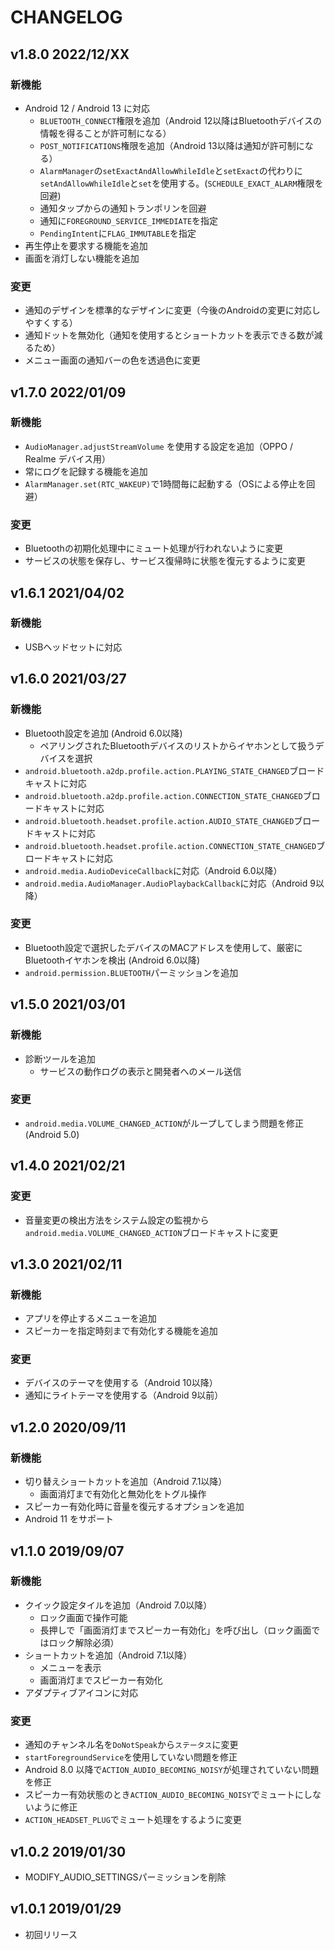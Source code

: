 # CHANGELOG

## v1.8.0 2022/12/XX

### 新機能

* Android 12 / Android 13 に対応
  * `BLUETOOTH_CONNECT`権限を追加（Android 12以降はBluetoothデバイスの情報を得ることが許可制になる）
  * `POST_NOTIFICATIONS`権限を追加（Android 13以降は通知が許可制になる）
  * `AlarmManager`の`setExactAndAllowWhileIdle`と`setExact`の代わりに`setAndAllowWhileIdle`と`set`を使用する。(`SCHEDULE_EXACT_ALARM`権限を回避)
  * 通知タップからの通知トランポリンを回避
  * 通知に`FOREGROUND_SERVICE_IMMEDIATE`を指定
  * `PendingIntent`に`FLAG_IMMUTABLE`を指定
* 再生停止を要求する機能を追加
* 画面を消灯しない機能を追加

### 変更

* 通知のデザインを標準的なデザインに変更（今後のAndroidの変更に対応しやすくする）
* 通知ドットを無効化（通知を使用するとショートカットを表示できる数が減るため）
* メニュー画面の通知バーの色を透過色に変更

## v1.7.0 2022/01/09

### 新機能

* `AudioManager.adjustStreamVolume` を使用する設定を追加（OPPO / Realme デバイス用）
* 常にログを記録する機能を追加
* `AlarmManager.set(RTC_WAKEUP)`で1時間毎に起動する（OSによる停止を回避）

### 変更

* Bluetoothの初期化処理中にミュート処理が行われないように変更
* サービスの状態を保存し、サービス復帰時に状態を復元するように変更

## v1.6.1 2021/04/02

### 新機能

* USBヘッドセットに対応

## v1.6.0 2021/03/27

### 新機能

* Bluetooth設定を追加 (Android 6.0以降)
  * ペアリングされたBluetoothデバイスのリストからイヤホンとして扱うデバイスを選択
* `android.bluetooth.a2dp.profile.action.PLAYING_STATE_CHANGED`ブロードキャストに対応
* `android.bluetooth.a2dp.profile.action.CONNECTION_STATE_CHANGED`ブロードキャストに対応
* `android.bluetooth.headset.profile.action.AUDIO_STATE_CHANGED`ブロードキャストに対応
* `android.bluetooth.headset.profile.action.CONNECTION_STATE_CHANGED`ブロードキャストに対応
* `android.media.AudioDeviceCallback`に対応（Android 6.0以降）
* `android.media.AudioManager.AudioPlaybackCallback`に対応（Android 9以降）

### 変更

* Bluetooth設定で選択したデバイスのMACアドレスを使用して、厳密にBluetoothイヤホンを検出 (Android 6.0以降)
* `android.permission.BLUETOOTH`パーミッションを追加

## v1.5.0 2021/03/01

### 新機能

* 診断ツールを追加
  * サービスの動作ログの表示と開発者へのメール送信

### 変更

* `android.media.VOLUME_CHANGED_ACTION`がループしてしまう問題を修正 (Android 5.0)

## v1.4.0 2021/02/21

### 変更

* 音量変更の検出方法をシステム設定の監視から`android.media.VOLUME_CHANGED_ACTION`ブロードキャストに変更

## v1.3.0 2021/02/11

### 新機能

* アプリを停止するメニューを追加
* スピーカーを指定時刻まで有効化する機能を追加

### 変更

* デバイスのテーマを使用する（Android 10以降）
* 通知にライトテーマを使用する（Android 9以前）

## v1.2.0 2020/09/11

### 新機能

* 切り替えショートカットを追加（Android 7.1以降）
  * 画面消灯まで有効化と無効化をトグル操作
* スピーカー有効化時に音量を復元するオプションを追加
* Android 11 をサポート

## v1.1.0 2019/09/07

### 新機能

* クイック設定タイルを追加（Android 7.0以降）
  * ロック画面で操作可能
  * 長押しで「画面消灯までスピーカー有効化」を呼び出し（ロック画面ではロック解除必須）
* ショートカットを追加（Android 7.1以降）
  * メニューを表示
  * 画面消灯までスピーカー有効化
* アダプティブアイコンに対応

### 変更

* 通知のチャンネル名を`DoNotSpeak`から`ステータス`に変更
* `startForegroundService`を使用していない問題を修正
* Android 8.0 以降で`ACTION_AUDIO_BECOMING_NOISY`が処理されていない問題を修正
* スピーカー有効状態のとき`ACTION_AUDIO_BECOMING_NOISY`でミュートにしないように修正
* `ACTION_HEADSET_PLUG`でミュート処理をするように変更

## v1.0.2 2019/01/30

* MODIFY_AUDIO_SETTINGSパーミッションを削除

## v1.0.1 2019/01/29

* 初回リリース

